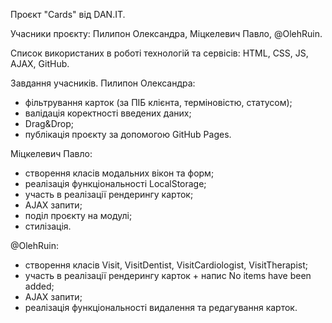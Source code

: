 Проєкт "Cards" від DAN.IT.

Учасники проєкту: Пилипон Олександра, Міцкелевич Павло, @OlehRuin.

Список використаних в роботі технологій та сервісів: HTML, CSS, JS, AJAX, GitHub.

Завдання учасників.
Пилипон Олександра:

- фільтрування карток (за ПІБ клієнта, терміновістю, статусом);
- валідація коректності введених даних;
- Drag&Drop;
- публікація проєкту за допомогою GitHub Pages.

Міцкелевич Павло:

- створення класів модальних вікон та форм;
- реалізація функціональності LocalStorage;
- участь в реалізації рендерингу карток;
- AJAX запити;
- поділ проєкту на модулі;
- стилізація.

@OlehRuin:

- створення класів Visit, VisitDentist, VisitCardiologist, VisitTherapist;
- участь в реалізації рендерингу карток + напис No items have been added;
- AJAX запити;
- реалізація функціональності видалення та редагування карток.
